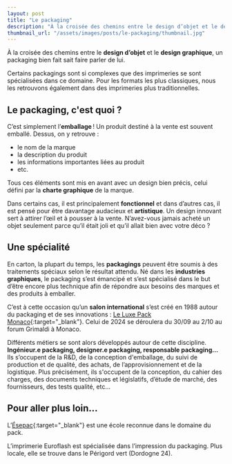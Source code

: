 ```yaml
---
layout: post
title: "Le packaging"
description: "À la croisée des chemins entre le design d’objet et le design graphique, un packaging bien fait sait faire parler de lui."
thumbnail_url: "/assets/images/posts/le-packaging/thumbnail.jpg"
---
```


À la croisée des chemins entre le __design d’objet__ et le __design graphique__, un packaging bien fait sait faire parler de lui.

Certains packagings sont si complexes que des imprimeries se sont spécialisées dans ce domaine. Pour les formats les plus classiques, nous les retrouvons également dans des imprimeries plus traditionnelles.

## Le packaging, c'est quoi ?

C’est simplement l’__emballage__ !
Un produit destiné à la vente est souvent emballé. Dessus, on y retrouve :
- le nom de la marque
- la description du produit
- les informations importantes liées au produit
- etc.

Tous ces éléments sont mis en avant avec un design bien précis, celui défini par la __charte graphique__ de la marque.

Dans certains cas, il est principalement __fonctionnel__ et dans d’autres cas, il est pensé pour être davantage audacieux et __artistique__. 
Un design innovant sert à attirer l’œil et à pousser à la vente. N’avez-vous jamais acheté un objet seulement parce qu’il était joli et qu’il allait bien avec votre déco ?

## Une spécialité

En carton, la plupart du temps, les __packagings__ peuvent être soumis à des traitements spéciaux selon le résultat attendu. Né dans les __industries graphiques__, le packaging s’est émancipé et s’est spécialisé dans le but d’être encore plus technique afin de répondre aux besoins des marques et des produits à emballer. 

C’est à cette occasion qu’un __salon international__ s’est créé en 1988 autour du packaging et de ses innovations : [Le Luxe Pack Monaco](http://www.luxepackmonaco.com){:target="_blank"}. 
Celui de 2024 se déroulera du 30/09 au 2/10 au forum Grimaldi à Monaco. 

Différents métiers se sont alors développés autour de cette discipline. 
__Ingénieur.e packaging, designer.e packaging, responsable packaging…__
Ils s’occupent de la R&D, de la conception d'emballage, du suivi de production et de qualité, des achats, de l’approvisionnement et de la logistique.
Plus précisément, ils s'occupent de la conception, du cahier des charges, des documents techniques et législatifs, d’étude de marché, des fournisseurs, des tests qualité, etc… 

## Pour aller plus loin…

L’[Ésepac](http://www.esepac.com){:target="_blank"} est une école reconnue dans le domaine du pack. 

L’imprimerie Euroflash est spécialisée dans l’impression du packaging. Plus locale, elle se trouve dans le Périgord vert (Dordogne 24).
